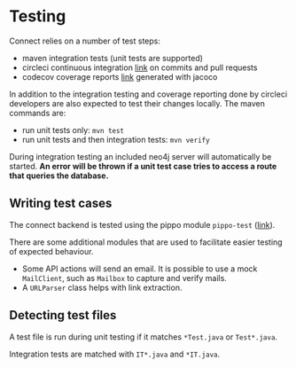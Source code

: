 Testing
=======

Connect relies on a number of test steps:

 - maven integration tests (unit tests are supported)
 - circleci continuous integration [link](https://circleci.com/gh/emenlu/connect) on commits and pull requests
 - codecov coverage reports [link](https://codecov.io/gh/emenlu/connect) generated with jacoco

In addition to the integration testing and coverage reporting done by circleci developers are also expected to test their changes locally. The maven commands are:

 - run unit tests only: `mvn test`
 - run unit tests and then integration tests: `mvn verify`

During integration testing an included neo4j server will automatically be started. **An error will be thrown if a unit test case tries to access a route that queries the database.**

Writing test cases
------------------
The connect backend is tested using the pippo module `pippo-test` ([link](http://www.pippo.ro/doc/testing.html)).

There are some additional modules that are used to facilitate easier testing of expected behaviour.
 - Some API actions will send an email. It is possible to use a mock `MailClient`, such as `Mailbox` to capture and verify mails. 
 - A `URLParser` class helps with link extraction.

Detecting test files
--------------------
A test file is run during unit testing if it matches `*Test.java` or `Test*.java`.

Integration tests are matched with `IT*.java` and `*IT.java`.
